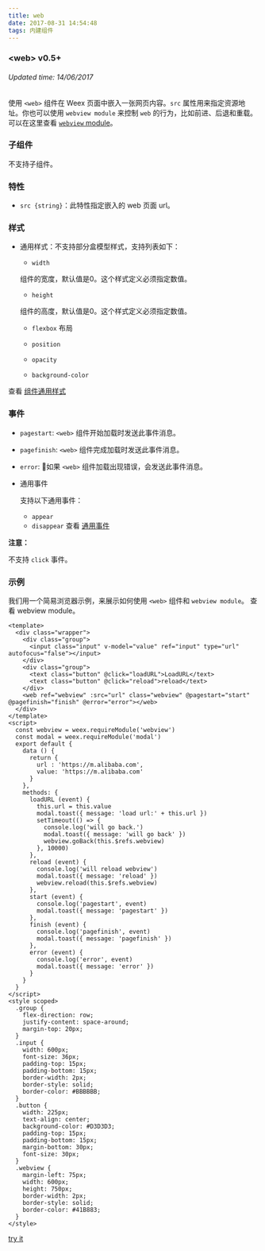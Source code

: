 ```yaml
---
title: web
date: 2017-08-31 14:54:48
tags: 内建组件
---
```


### &#60;web&#62;  v0.5+
###### Updated time: 14/06/2017

使用 `<web>` 组件在 Weex 页面中嵌入一张网页内容。`src` 属性用来指定资源地址。你也可以使用 `webview module` 来控制 `web` 的行为，比如前进、后退和重载。可以在这里查看 [`webview` module](http://weex.apache.org/cn/references/modules/webview.html)。

### 子组件
不支持子组件。

### 特性
* `src {string}`：此特性指定嵌入的 web 页面 url。

### 样式
* 通用样式：不支持部分盒模型样式，支持列表如下：

  * `width`

  组件的宽度，默认值是0。这个样式定义必须指定数值。

  * `height`

  组件的高度，默认值是0。这个样式定义必须指定数值。

  * `flexbox` 布局

  * `position`
  * `opacity`
  * `background-color`

查看 [组件通用样式](/document/2017/08/24/Common-Style)

### 事件
  * `pagestart`: `<web>` 组件开始加载时发送此事件消息。
  * `pagefinish`: `<web>` 组件完成加载时发送此事件消息。
  * `error`: 如果 `<web>` 组件加载出现错误，会发送此事件消息。

  * 通用事件

    支持以下通用事件：

    * `appear`
    * `disappear`
查看 [通用事件](/document/2017/09/02/commonEvent)

**注意：**

不支持 `click` 事件。

### 示例
我们用一个简易浏览器示例，来展示如何使用 `<web>` 组件和 `webview module`。 查看 webview module。
```
<template>
  <div class="wrapper">
    <div class="group">
      <input class="input" v-model="value" ref="input" type="url" autofocus="false"></input>
    </div>
    <div class="group">
      <text class="button" @click="loadURL">LoadURL</text>
      <text class="button" @click="reload">reload</text>
    </div>
    <web ref="webview" :src="url" class="webview" @pagestart="start" @pagefinish="finish" @error="error"></web>
  </div>
</template>
<script>
  const webview = weex.requireModule('webview')
  const modal = weex.requireModule('modal')
  export default {
    data () {
      return {
        url : 'https://m.alibaba.com',
        value: 'https://m.alibaba.com'
      }
    },
    methods: {
      loadURL (event) {
        this.url = this.value
        modal.toast({ message: 'load url:' + this.url })
        setTimeout(() => {
          console.log('will go back.')
          modal.toast({ message: 'will go back' })
          webview.goBack(this.$refs.webview)
        }, 10000)
      },
      reload (event) {
        console.log('will reload webview')
        modal.toast({ message: 'reload' })
        webview.reload(this.$refs.webview)
      },
      start (event) {
        console.log('pagestart', event)
        modal.toast({ message: 'pagestart' })
      },
      finish (event) {
        console.log('pagefinish', event)
        modal.toast({ message: 'pagefinish' })
      },
      error (event) {
        console.log('error', event)
        modal.toast({ message: 'error' })
      }
    }
  }
</script>
<style scoped>
  .group {
    flex-direction: row;
    justify-content: space-around;
    margin-top: 20px;
  }
  .input {
    width: 600px;
    font-size: 36px;
    padding-top: 15px;
    padding-bottom: 15px;
    border-width: 2px;
    border-style: solid;
    border-color: #BBBBBB;
  }
  .button {
    width: 225px;
    text-align: center;
    background-color: #D3D3D3;
    padding-top: 15px;
    padding-bottom: 15px;
    margin-bottom: 30px;
    font-size: 30px;
  }
  .webview {
    margin-left: 75px;
    width: 600px;
    height: 750px;
    border-width: 2px;
    border-style: solid;
    border-color: #41B883;
  }
</style>
```
[try it](http://dotwe.org/vue/221ff37113a12d692a7a92a100f20162)